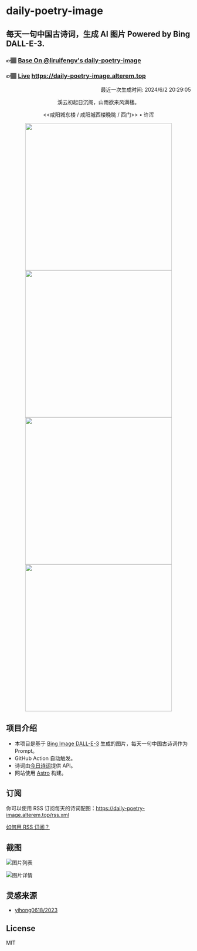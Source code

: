 
# daily-poetry-image

## 每天一句中国古诗词，生成 AI 图片 Powered by Bing DALL-E-3.

### 👉🏽 [Base On @liruifengv's daily-poetry-image](https://github.com/liruifengv/daily-poetry-image)

### 👉🏽 [Live](https://daily-poetry-image.alterem.top/) https://daily-poetry-image.alterem.top

<p align="right">
  最近一次生成时间: 2024/6/2 20:29:05
</p>
<p align="center">
溪云初起日沉阁，山雨欲来风满楼。
</p>
<p align="center">
<<咸阳城东楼 / 咸阳城西楼晚眺 / 西门>> • 许浑
</p>
<p align="center">
<img src="https://tse4.mm.bing.net/th/id/OIG1.oWkCTWqiCEVDTCTPhc7A" height="400" width="400" />
<img src="https://tse4.mm.bing.net/th/id/OIG1.9kvzcu2K367vzpTiRg51" height="400" width="400" />
<img src="https://tse4.mm.bing.net/th/id/OIG1.Shgxr582vdjZJCaQ87YO" height="400" width="400" />
<img src="https://tse1.mm.bing.net/th/id/OIG1..npT84_8Q8E1MD6UxKyT" height="400" width="400" />
</p>

## 项目介绍

-   本项目是基于 [Bing Image DALL-E-3](https://www.bing.com/images/create) 生成的图片，每天一句中国古诗词作为 Prompt。
-   GitHub Action 自动触发。
-   诗词由[今日诗词](https://www.jinrishici.com/)提供 API。
-   网站使用 [Astro](https://astro.build) 构建。

## 订阅

你可以使用 RSS 订阅每天的诗词配图：https://daily-poetry-image.alterem.top/rss.xml

[如何用 RSS 订阅？](https://zhuanlan.zhihu.com/p/55026716)

## 截图

![图片列表](./screenshots/Snipaste_2023-12-28_21-00-26.png)

![图片详情](./screenshots/Snipaste_2023-12-28_21-00-53.png)

## 灵感来源

-   [yihong0618/2023](https://github.com/yihong0618/2023)

## License

MIT
